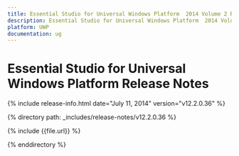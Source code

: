 ```yaml
---
title: Essential Studio for Universal Windows Platform  2014 Volume 2 Release Notes  
description: Essential Studio for Universal Windows Platform  2014 Volume 2 Release Notes  
platform: UWP
documentation: ug
---
```


# Essential Studio for Universal Windows Platform  Release Notes  

{% include release-info.html date="July 11, 2014"  version="v12.2.0.36" %} 


{% directory path: _includes/release-notes/v12.2.0.36 %}

{% include {{file.url}} %}

{% enddirectory %}